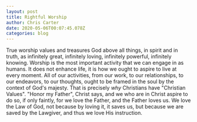```yaml
---
layout: post
title: Rightful Worship
author: Chris Carter
date: 2020-05-06T00:07:45.078Z
categories: blog
---
```

True worship values and treasures God above all things, in spirit and in truth, as infinitely great, infinitely loving, infinitely powerful, infinitely knowing. Worship is the most important activity that we can engage in as humans. It does not enhance life, it is how we ought to aspire to live at every moment. All of our activities, from our work, to our relationships, to our endeavors, to our thoughts, ought to be framed in the soul by the context of God's majesty. That is precisely *why* Christians have "Christian Values". "Honor my Father", Christ says, and we who are in Christ aspire to do so, if only faintly, for we love the Father, and the Father loves us. We love the Law of God, not because by loving it, it saves us, but because we are saved by the Lawgiver, and thus we love His instruction.